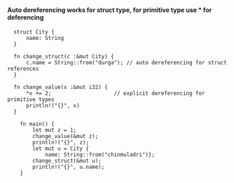 #### Auto dereferencing works for struct type, for primitive type use * for deferencing

      struct City {
          name: String
      }

      fn change_struct(c :&mut City) {
          c.name = String::from("durga"); // auto dereferencing for struct references
      }
      
      fn change_value(x :&mut i32) {
          *x += 2;                    // explicit dereferencing for primitive types
          println!("{}", x)
      }

        fn main() {
            let mut z = 1;
            change_value(&mut z);
            println!("{}", z);
            let mut u = City {
                name: String::from("chinmuladri")};
            change_struct(&mut u);
            println!("{}", u.name);
        }
